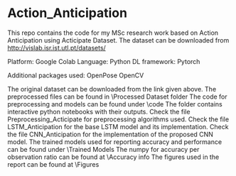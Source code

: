 # Action_Anticipation
This repo contains the code for my MSc research work based on Action Anticipation using Acticipate Dataset.
The dataset can be downloaded from http://vislab.isr.ist.utl.pt/datasets/

Platform: Google Colab
Language: Python
DL framework: Pytorch

Additional packages used:
OpenPose
OpenCV

The original dataset can be downloaded from the link given above. The preprocessed files can be found in \Processed Dataset folder
The code for preprocessing and models can be found under \code
    The folder contains interactive python notebooks with their outputs.
    Check the file Preprocessing_Acticipate for preprocessing algorithms used.
    Check the file LSTM_Anticipation for the base LSTM model and its implementation.
    Check the file CNN_Anticipation for the implementation of the proposed CNN model.
The trained models used for reporting accuracy and performance can be found under \Trained Models
The numpy for accuracy per observation ratio can be found at \Accuracy info
The figures used in the report can be found at \Figures
